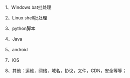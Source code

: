 
1、Windows bat批处理

2、Linux shell批处理

3、python脚本

4、Java

5、android

7、iOS

8、其他：运维，网络，域名，协议，文件，CDN，安全等等；
